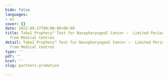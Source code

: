 ```yaml
---
hide: false
languages:
- en
cover: []
date: 2022-09-27T00:00:00+08:00
title: Take2 Prophecy™ Test for Nasopharyngeal Cancer –  Limited Period Promotion
  from Medical Centres
detail: Take2 Prophecy™ Test for Nasopharyngeal Cancer –  Limited Period Promotion
  from Medical Centres
type: ''
pdf: ''
href: ''
slug: partners-promotion

---
```

